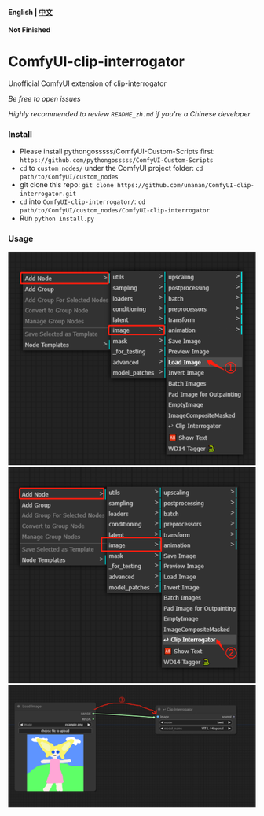 #### English | [中文](./README_zh.md)
**Not Finished**

# ComfyUI-clip-interrogator
Unofficial ComfyUI extension of clip-interrogator

_Be free to open issues_

_Highly recommended to review `README_zh.md` if you're a Chinese developer_


### Install
- Please install pythongosssss/ComfyUI-Custom-Scripts first: `https://github.com/pythongosssss/ComfyUI-Custom-Scripts`
- `cd` to `custom_nodes/` under the ComfyUI project folder: `cd  path/to/ComfyUI/custom_nodes`
- git clone this repo: `git clone https://github.com/unanan/ComfyUI-clip-interrogator.git`
- `cd` into `ComfyUI-clip-interrogator/`: `cd path/to/ComfyUI/custom_nodes/ComfyUI-clip-interrogator`
- Run `python install.py`

### Usage
![](./assets/1.png)
![](./assets/2.png)
![](./assets/3.png)
